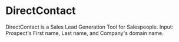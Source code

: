 DirectContact
=============

DirectContact is a Sales Lead Generation Tool for Salespeople. Input: Prospect's First name, Last name, and Company's domain name.

